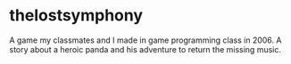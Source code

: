 thelostsymphony
===============

A game my classmates and I made in game programming class in 2006. A story about a heroic panda and his adventure to return the missing music. 